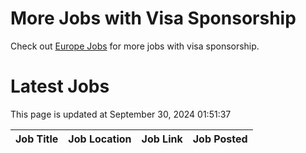 # More Jobs with Visa Sponsorship

Check out [Europe Jobs](https://github.com/sureshparimi/europejobs#latest-jobs) for more jobs with visa sponsorship.

# Latest Jobs

This page is updated at September 30, 2024 01:51:37

| Job Title | Job Location | Job Link | Job Posted |
| --- | --- | --- | --- |

